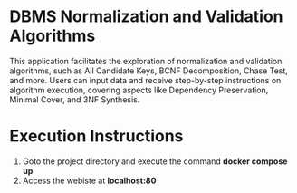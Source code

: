 # DBMS Normalization and Validation Algorithms
This application facilitates the exploration of normalization and validation algorithms, such as All Candidate Keys, BCNF Decomposition, Chase Test, and more. Users can input data and receive step-by-step instructions on algorithm execution, covering aspects like Dependency Preservation, Minimal Cover, and 3NF Synthesis.

# Execution Instructions
1) Goto the project directory and execute the command **docker compose up**
2) Access the webiste at **localhost:80**

